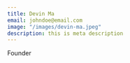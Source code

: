 ```yaml
---
title: Devin Ma
email: johndoe@email.com
image: "/images/devin-ma.jpeg"
description: this is meta description
---
```


Founder
